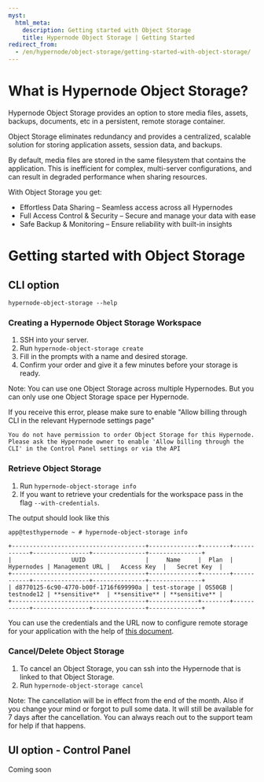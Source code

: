 ```yaml
---
myst:
  html_meta:
    description: Getting started with Object Storage
    title: Hypernode Object Storage | Getting Started
redirect_from:
  - /en/hypernode/object-storage/getting-started-with-object-storage/
---
```


# What is Hypernode Object Storage?

Hypernode Object Storage provides an option to store media files, assets, backups, documents, etc in a persistent, remote storage container.

Object Storage eliminates redundancy and provides a centralized, scalable solution for storing application assets, session data, and backups.

By default, media files are stored in the same filesystem that contains the application. This is inefficient for complex, multi-server configurations, and can result in degraded performance when sharing resources.

With Object Storage you get:

- Effortless Data Sharing – Seamless access across all Hypernodes
- Full Access Control & Security – Secure and manage your data with ease
- Safe Backup & Monitoring – Ensure reliability with built-in insights

# Getting started with Object Storage

## CLI option

```console
hypernode-object-storage --help
```

### Creating a Hypernode Object Storage Workspace

1. SSH into your server.
1. Run `hypernode-object-storage create`
1. Fill in the prompts with a name and desired storage.
1. Confirm your order and give it a few minutes before your storage is ready.

Note: You can use one Object Storage across multiple Hypernodes. But you can only use one Object Storage space per Hypernode.

If you receive this error, please make sure to enable "Allow billing through CLI in the relevant Hypernode settings page"

```
You do not have permission to order Object Storage for this Hypernode. Please ask the Hypernode owner to enable 'Allow billing through the CLI' in the Control Panel settings or via the API
```

### Retrieve Object Storage

1. Run `hypernode-object-storage info`
1. If you want to retrieve your credentials for the workspace pass in the flag `--with-credentials`.

The output should look like this

```console
app@testhypernode ~ # hypernode-object-storage info

+--------------------------------------+--------------+--------+------------+----------------+---------------+---------------+
|                 UUID                 |     Name     |  Plan  | Hypernodes | Management URL |   Access Key  |   Secret Key  |
+--------------------------------------+--------------+--------+------------+----------------+---------------+---------------+
| d8770125-6c90-4770-b00f-1716f699990a | test-storage | OS50GB | testnode12 | **sensitive**  | **sensitive** | **sensitive** |
+--------------------------------------+--------------+--------+------------+----------------+---------------+---------------+
```

You can use the credentials and the URL now to configure remote storage for your application with the help of [this document](../../ecommerce-applications/magento-2/how-to-configure-remote-storage-for-magento-2-x.md).

### Cancel/Delete Object Storage

1. To cancel an Object Storage, you can ssh into the Hypernode that is linked to that Object Storage.
1. Run `hypernode-object-storage cancel`

Note: The cancellation will be in effect from the end of the month.
Also if you change your mind or forgot to pull some data. It will still be available for 7 days after the cancellation. You can always reach out to the support team for help if that happens.

## UI option - Control Panel

Coming soon
